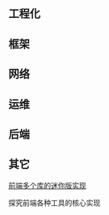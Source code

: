 ## 工程化

## 框架

## 网络

## 运维

## 后端

## 其它

[前端多个库的迷你版实现](https://github.com/Sunny-117/mini-anything)

探究前端各种工具的核心实现
